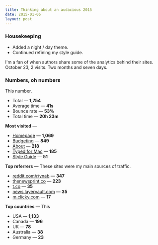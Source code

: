 ```yaml
---
title: Thinking about an audacious 2015
date: 2015-01-05
layout: post
---
```


### Housekeeping

- Added a night / day theme. 
- Continued refining my style guide. 

I'm a fan of when authors share some of the analytics behind their sites. October 23, 2 visits. Two months and seven days. 

### Numbers, oh numbers

This number. 

- Total &mdash; **1,754**
- Average time &mdash; **41s**
- Bounce rate &mdash; **53%**
- Total time &mdash; **20h 23m**

**Most visited** &mdash; 

- [Homepage][homepage] &mdash; **1,069**
- [Budgeting][budgeting] &mdash; **849**
- [About][about] &mdash; **218**
- [Typed for Mac][typed] &mdash; **185**
- [Style Guide][style-guide] &mdash; **51**

**Top referrers** &mdash; These sites were my main sources of traffic. 

- [reddit.com/r/ynab][reddit] &mdash; **347**
- [thenewsprint.co][newsprint] &mdash; **223**
- [t.co][twitter] &mdash; **35**
- [news.layervault.com][designer-news] &mdash; **35**
- [m.clicky.com][clicky] &mdash; **17**

**Top countries** &mdash; This

- USA &mdash; **1,133**
- Canada &mdash; **196**
- UK &mdash; **78**
- Australia &mdash; **38**
- Germany &mdash; **23**


[homepage]: http://audaciousfox.com
[budgeting]: http://audaciousfox.com/2014/12/12/budgeting.html
[about]: http://audaciousfox.com/about/
[typed]: http://audaciousfox.com/2014/12/02/typed-for-mac.html
[style-guide]: http://audaciousfox.com/style-guide/

[newsprint]: http://thenewsprint.co
[reddit]: http://reddit.com/r/ynab
[twitter]: http://twitter.com
[designer-news]: http://news.layervault.com
[clicky]: http://clicky.com